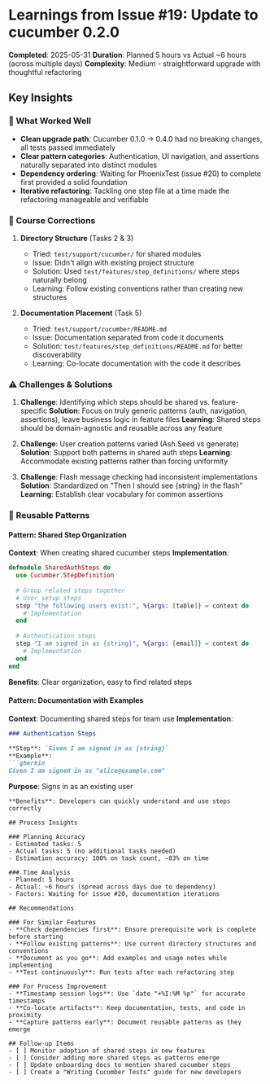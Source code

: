 # Learnings from Issue #19: Update to cucumber 0.2.0

**Completed**: 2025-05-31
**Duration**: Planned 5 hours vs Actual ~6 hours (across multiple days)
**Complexity**: Medium - straightforward upgrade with thoughtful refactoring

## Key Insights

### 🎯 What Worked Well
- **Clean upgrade path**: Cucumber 0.1.0 → 0.4.0 had no breaking changes, all tests passed immediately
- **Clear pattern categories**: Authentication, UI navigation, and assertions naturally separated into distinct modules
- **Dependency ordering**: Waiting for PhoenixTest (issue #20) to complete first provided a solid foundation
- **Iterative refactoring**: Tackling one step file at a time made the refactoring manageable and verifiable

### 🔄 Course Corrections
1. **Directory Structure** (Tasks 2 & 3)
   - Tried: `test/support/cucumber/` for shared modules
   - Issue: Didn't align with existing project structure
   - Solution: Used `test/features/step_definitions/` where steps naturally belong
   - Learning: Follow existing conventions rather than creating new structures

2. **Documentation Placement** (Task 5)
   - Tried: `test/support/cucumber/README.md`
   - Issue: Documentation separated from code it documents
   - Solution: `test/features/step_definitions/README.md` for better discoverability
   - Learning: Co-locate documentation with the code it describes

### ⚠️ Challenges & Solutions
1. **Challenge**: Identifying which steps should be shared vs. feature-specific
   **Solution**: Focus on truly generic patterns (auth, navigation, assertions), leave business logic in feature files
   **Learning**: Shared steps should be domain-agnostic and reusable across any feature

2. **Challenge**: User creation patterns varied (Ash.Seed vs generate)
   **Solution**: Support both patterns in shared auth steps
   **Learning**: Accommodate existing patterns rather than forcing uniformity

3. **Challenge**: Flash message checking had inconsistent implementations
   **Solution**: Standardized on "Then I should see {string} in the flash"
   **Learning**: Establish clear vocabulary for common assertions

### 🚀 Reusable Patterns

#### Pattern: Shared Step Organization
**Context**: When creating shared cucumber steps
**Implementation**:
```elixir
defmodule SharedAuthSteps do
  use Cucumber.StepDefinition
  
  # Group related steps together
  # User setup steps
  step "the following users exist:", %{args: [table]} = context do
    # Implementation
  end
  
  # Authentication steps  
  step "I am signed in as {string}", %{args: [email]} = context do
    # Implementation
  end
end
```
**Benefits**: Clear organization, easy to find related steps

#### Pattern: Documentation with Examples
**Context**: Documenting shared steps for team use
**Implementation**:
```markdown
### Authentication Steps

**Step**: `Given I am signed in as {string}`
**Example**: 
```gherkin
Given I am signed in as "alice@example.com"
```
**Purpose**: Signs in as an existing user
```
**Benefits**: Developers can quickly understand and use steps correctly

## Process Insights

### Planning Accuracy
- Estimated tasks: 5
- Actual tasks: 5 (no additional tasks needed)
- Estimation accuracy: 100% on task count, ~83% on time

### Time Analysis
- Planned: 5 hours
- Actual: ~6 hours (spread across days due to dependency)
- Factors: Waiting for issue #20, documentation iterations

## Recommendations

### For Similar Features
- **Check dependencies first**: Ensure prerequisite work is complete before starting
- **Follow existing patterns**: Use current directory structures and conventions
- **Document as you go**: Add examples and usage notes while implementing
- **Test continuously**: Run tests after each refactoring step

### For Process Improvement
- **Timestamp session logs**: Use `date "+%I:%M %p"` for accurate timestamps
- **Co-locate artifacts**: Keep documentation, tests, and code in proximity
- **Capture patterns early**: Document reusable patterns as they emerge

## Follow-up Items
- [ ] Monitor adoption of shared steps in new features
- [ ] Consider adding more shared steps as patterns emerge
- [ ] Update onboarding docs to mention shared cucumber steps
- [ ] Create a "Writing Cucumber Tests" guide for new developers
